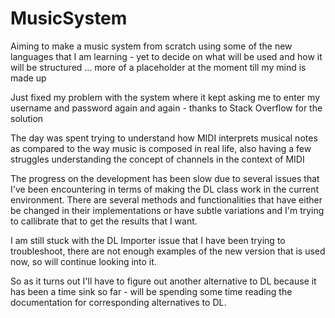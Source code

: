 MusicSystem
===========
Aiming to make a music system from scratch using some of the new 
languages that I am learning - yet to decide on what will be used and 
how it will be structured ... more of a placeholder at the moment till 
my mind is made up 

Just fixed my problem with the system where it kept asking me to enter 
my username and password again and again - thanks to Stack Overflow for 
the solution

The day was spent trying to understand how MIDI interprets musical notes as compared 
to the way music is composed in real life, also having a few struggles understanding 
the concept of channels in the context of MIDI

The progress on the development has been slow due to several issues that I've been encountering in terms of making the DL class work in the current environment. 
There are several methods and functionalities that have either be changed in their implementations or have subtle variations and I'm trying to callibrate that to get the results that I 
want. 

I am still stuck with the DL Importer issue that I have been trying to 
troubleshoot, there are not enough examples of the new version that is 
used now, so will continue looking into it.

So as it turns out I'll have to figure out another alternative to DL 
because it has been a time sink so far - will be spending some time 
reading the documentation for corresponding alternatives to DL.
